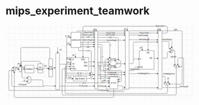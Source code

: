 # mips_experiment_teamwork


![Image text](https://github.com/kindoms214/mips_experiment_teamwork/blob/master/git_temp.png)
